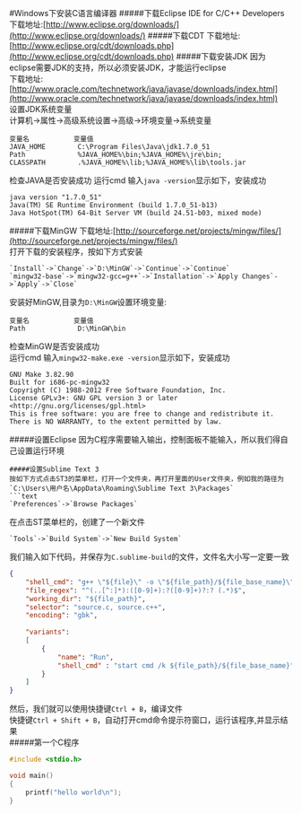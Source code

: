 #Windows下安装C语言编译器
#####下载Eclipse IDE for C/C++ Developers
下载地址:[http://www.eclipse.org/downloads/](http://www.eclipse.org/downloads/)
#####下载CDT
下载地址:[http://www.eclipse.org/cdt/downloads.php](http://www.eclipse.org/cdt/downloads.php)
#####下载安装JDK
因为eclipse需要JDK的支持，所以必须安装JDK，才能运行eclipse         
下载地址:[http://www.oracle.com/technetwork/java/javase/downloads/index.html](http://www.oracle.com/technetwork/java/javase/downloads/index.html)       
设置JDK系统变量         
计算机→属性→高级系统设置→高级→环境变量->系统变量              
```text
变量名           变量值
JAVA_HOME        C:\Program Files\Java\jdk1.7.0_51
Path             %JAVA_HOME%\bin;%JAVA_HOME%\jre\bin;
CLASSPATH        .%JAVA_HOME%\lib;%JAVA_HOME%\lib\tools.jar
```
检查JAVA是否安装成功
运行cmd 输入`java -version`显示如下，安装成功
```text
java version "1.7.0_51"
Java(TM) SE Runtime Environment (build 1.7.0_51-b13)
Java HotSpot(TM) 64-Bit Server VM (build 24.51-b03, mixed mode)
```
#####下载MinGW
下载地址:[http://sourceforge.net/projects/mingw/files/](http://sourceforge.net/projects/mingw/files/)          
打开下载的安装程序，按如下方式安装
```text
`Install`->`Change`->`D:\MinGW`->`Continue`->`Continue`
`mingw32-base`->`mingw32-gcc=g++`->`Installation`->`Apply Changes`->`Apply`->`Close`
```
安装好MinGW,目录为`D:\MinGW`设置环境变量:         
```text
变量名           变量值
Path             D:\MinGW\bin
```
检查MinGW是否安装成功         
运行cmd 输入`mingw32-make.exe -version`显示如下，安装成功          
```text
GNU Make 3.82.90
Built for i686-pc-mingw32
Copyright (C) 1988-2012 Free Software Foundation, Inc.
License GPLv3+: GNU GPL version 3 or later <http://gnu.org/licenses/gpl.html>
This is free software: you are free to change and redistribute it.
There is NO WARRANTY, to the extent permitted by law.
```
#####设置Eclipse
因为C程序需要输入输出，控制面板不能输入，所以我们得自己设置运行环境                 
```text
#####设置Sublime Text 3
按如下方式点击ST3的菜单栏，打开一个文件夹，再打开里面的User文件夹，例如我的路径为`C:\Users\用户名\AppData\Roaming\Sublime Text 3\Packages`      
```text
`Preferences`->`Browse Packages`
```
在点击ST菜单栏的，创建了一个新文件
```text
`Tools`->`Build System`->`New Build System`
```
我们输入如下代码，并保存为`C.sublime-build`的文件，文件名大小写一定要一致 
```json
{
	"shell_cmd": "g++ \"${file}\" -o \"${file_path}/${file_base_name}\"",
	"file_regex": "^(..[^:]*):([0-9]+):?([0-9]+)?:? (.*)$",
	"working_dir": "${file_path}",
	"selector": "source.c, source.c++",
	"encoding": "gbk",
	
	"variants":
	[
		{
			"name": "Run",
            "shell_cmd" : "start cmd /k ${file_path}/${file_base_name}"
		}
	]
}
```
然后，我们就可以使用快捷键`Ctrl + B`，编译文件           
快捷键`Ctrl + Shift + B`，自动打开cmd命令提示符窗口，运行该程序,并显示结果          
#####第一个C程序
```c
#include <stdio.h>

void main()
{
	printf("hello world\n");
}
```
